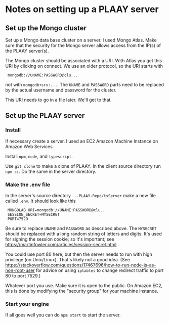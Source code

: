 # Notes on setting up a PLAAY server

## Set up the Mongo cluster

Set up a Mongo data base cluster on a server. I used Mongo Atlas. Make sure that the security for the Mongo server allows access from the IP(s) of the PLAAY server(s).

The Mongo cluster should be associated with a URI.  With Atlas you get this URI by clicking on connect. We use an older protocol, so the URI starts with

     mongodb://UNAME:PASSWORD@clu...

not with `mongodb+srv:...`.  The `UNAME` and `PASSWORD` parts need to be replaced by the actual username and password for the cluster.

This URI needs to go in a file later. We'll get to that.

## Set up the PLAAY server

### Install

If necessary create a server. I used an EC2 Amazon Machine Instance on Amazon Web Services.

Install `npm`, `node`, and `typescript`.

Use `git clone` to make a clone of PLAAY. In the client source directory run `npm ci`.  Do the same in the server directory. 

### Make the .env file

In the server's source directory `...PLAAY-Repo/tsServer` make a new file called `.env`. It should look like this

     MONGOLAB_URI=mongodb://UNAME:PASSWORD@clu...
     SESSION_SECRET=MYSECRET
     PORT=7529

Be sure to replace `UNAME` and `PASSWORD` as described above.  The `MYSECRET` should be replaced with a long random string of letters and digits.  It's used for signing the session cookie; so it's important; see https://martinfowler.com/articles/session-secret.html .

You could use port 80 here, but then the server needs to run with high privilege (on Unix/Linux).  That's likely not a good idea.  (See https://stackoverflow.com/questions/17467696/how-to-run-node-js-as-non-root-user for advice on using `iptables` to change redirect traffic to port 80 to port 7529.)

Whatever port you use.  Make sure it is open to the public.  On Amazon EC2, this is done by modifying the "security group" for your machine instance.

### Start your engine 

If all goes well you can do `npm start` to start the server.




